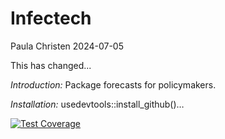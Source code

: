 Infectech
================
Paula Christen
2024-07-05

This has changed... 

*Introduction:* Package forecasts for policymakers. 

*Installation:* usedevtools::install_github()… 

<!-- badges: start -->
[![Test Coverage](https://github.com/paulachristen/infectech/actions/workflows/testcoverage.yml/badge.svg?branch=delv)](https://github.com/paulachristen/infectech/actions/workflows/testcoverage.yml)
<!-- badges: end -->
